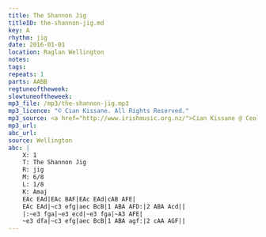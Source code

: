 ```yaml
---
title: The Shannon Jig
titleID: the-shannon-jig.md
key: A
rhythm: jig
date: 2016-01-01
location: Raglan Wellington
notes:
tags:
repeats: 1 
parts: AABB 
regtuneoftheweek:
slowtuneoftheweek:
mp3_file: /mp3/the-shannon-jig.mp3
mp3_licence: "© Cian Kissane. All Rights Reserved."
mp3_source: <a href="http://www.irishmusic.org.nz/">Cian Kissane @ Ceol Aneas 2016</a>
mp3_url:
abc_url:
source: Wellington
abc: |
    X: 1
    T: The Shannon Jig
    R: jig
    M: 6/8
    L: 1/8
    K: Amaj
    EAc EAd|EAc BAF|EAc EAd|cAB AFE|
    EAc EAd|~c3 efg|aec BcB|1 ABA AFD:|2 ABA Acd||
    |:~e3 fga|~e3 ecd|~e3 fga|~A3 AFE|
    ~e3 dfa|~c3 efg|aec BcB|1 ABA agf:|2 cAA AGF||    
---
```

